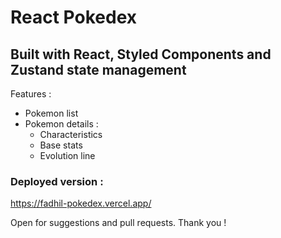 # React Pokedex 

## Built with React, Styled Components and Zustand state management 

Features : 
- Pokemon list
- Pokemon details : 
    - Characteristics
    - Base stats
    - Evolution line  

### Deployed version :
https://fadhil-pokedex.vercel.app/

Open for suggestions and pull requests. Thank you !


